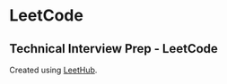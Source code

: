 # LeetCode

## Technical Interview Prep - LeetCode














Created using [LeetHub](https://github.com/QasimWani/LeetHub).
